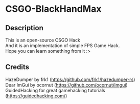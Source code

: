 # CSGO-BlackHandMax  
## Description  
This is an open-source CSGO Hack  
And it is an implementation of simple FPS Game Hack.  
Hope you can learn something from it :>  
  
## Credits  
HazeDumper by frk1 (https://github.com/frk1/hazedumper-rs)  
Dear ImGui by ocornut (https://github.com/ocornut/imgui)  
GuidedHacking for great gamehacking tutorials (https://guidedhacking.com/)  
